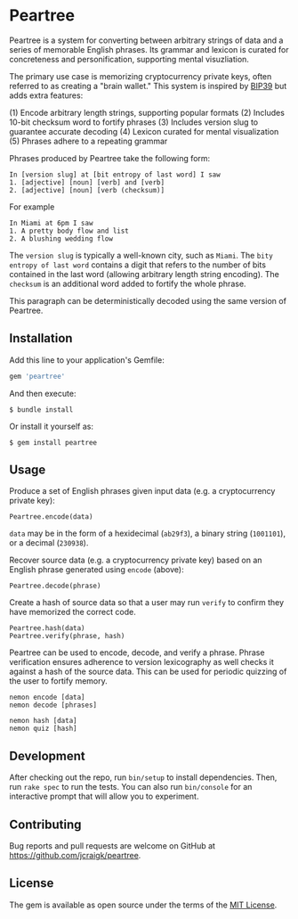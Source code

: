 # Peartree

Peartree is a system for converting between arbitrary strings of data and a series of memorable English phrases. Its grammar and lexicon is curated for concreteness and personification, supporting mental visuzliation.

The primary use case is memorizing cryptocurrency private keys, often referred to as creating a "brain wallet." This system is inspired by [BIP39](https://github.com/bitcoin/bips/blob/master/bip-0039.mediawiki) but adds extra features:

(1) Encode arbitrary length strings, supporting popular formats
(2) Includes 10-bit checksum word to fortify phrases
(3) Includes version slug to guarantee accurate decoding
(4) Lexicon curated for mental visualization
(5) Phrases adhere to a repeating grammar

Phrases produced by Peartree take the following form:

```
In [version slug] at [bit entropy of last word] I saw
1. [adjective] [noun] [verb] and [verb]
2. [adjective] [noun] [verb (checksum)]
````

For example

```
In Miami at 6pm I saw
1. A pretty body flow and list
2. A blushing wedding flow
```

The `version slug` is typically a well-known city, such as `Miami`. The `bity entropy of last word` contains a digit that refers to the number of bits contained in the last word (allowing arbitrary length string encoding). The `checksum` is an additional word added to fortify the whole phrase.

This paragraph can be deterministically decoded using the same version of Peartree.


## Installation

Add this line to your application's Gemfile:

```ruby
gem 'peartree'
```

And then execute:

    $ bundle install

Or install it yourself as:

    $ gem install peartree

## Usage

Produce a set of English phrases given input data (e.g. a cryptocurrency private key):

```
Peartree.encode(data)
```

`data` may be in the form of a hexidecimal (`ab29f3`), a binary string (`1001101`), or a decimal (`230938`).

Recover source data (e.g. a cryptocurrency private key) based on an English phrase generated using `encode` (above):

```
Peartree.decode(phrase)
```

Create a hash of source data so that a user may run `verify` to confirm they have memorized the correct code.

```
Peartree.hash(data)
Peartree.verify(phrase, hash)
```

Peartree can be used to encode, decode, and verify a phrase. Phrase verification ensures adherence to version lexicography as well checks it against a hash of the source data. This can be used for periodic quizzing of the user to fortify memory.

```
nemon encode [data]
nemon decode [phrases]

nemon hash [data]
nemon quiz [hash]
```

## Development

After checking out the repo, run `bin/setup` to install dependencies. Then, run `rake spec` to run the tests. You can also run `bin/console` for an interactive prompt that will allow you to experiment.


## Contributing

Bug reports and pull requests are welcome on GitHub at https://github.com/jcraigk/peartree.


## License

The gem is available as open source under the terms of the [MIT License](https://opensource.org/licenses/MIT).
